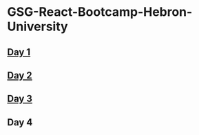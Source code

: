 # GSG-React-Bootcamp-Hebron-University

## [Day 1](https://github.com/YakoobHammouri/GSG-React-Bootcamp-Hebron-University/blob/main/Day1/README.md)
## [Day 2](https://github.com/YakoobHammouri/GSG-React-Bootcamp-Hebron-University/blob/main/Day2/README.md)
## [Day 3](https://github.com/YakoobHammouri/GSG-React-Bootcamp-Hebron-University/blob/main/Day3/README.md)
## Day 4 

